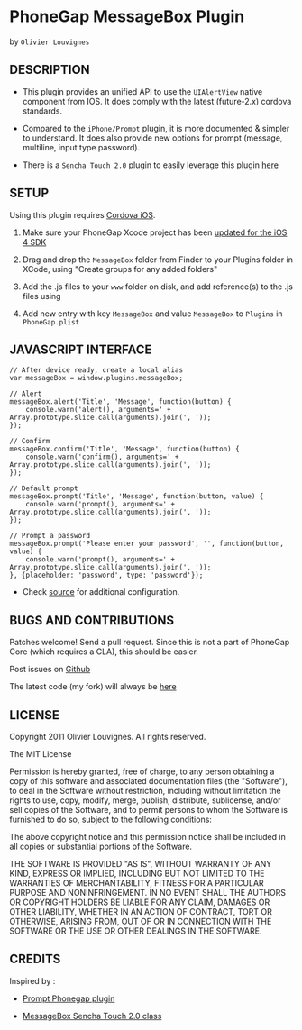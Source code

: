 # PhoneGap MessageBox Plugin #
by `Olivier Louvignes`

## DESCRIPTION ##

* This plugin provides an unified API to use the `UIAlertView` native component from IOS. It does comply with the latest (future-2.x) cordova standards.

* Compared to the `iPhone/Prompt` plugin, it is more documented & simpler to understand. It does also provide new options for prompt (message, multiline, input type password).

* There is a `Sencha Touch 2.0` plugin to easily leverage this plugin [here](https://github.com/mgcrea/sencha-touch-plugins/blob/master/CordovaMessageBox.js)

## SETUP ##

Using this plugin requires [Cordova iOS](https://github.com/apache/incubator-cordova-ios).

1. Make sure your PhoneGap Xcode project has been [updated for the iOS 4 SDK](http://wiki.phonegap.com/Upgrade-your-PhoneGap-Xcode-Template-for-iOS-4)
2. Drag and drop the `MessageBox` folder from Finder to your Plugins folder in XCode, using "Create groups for any added folders"
3. Add the .js files to your `www` folder on disk, and add reference(s) to the .js files using <script> tags in your html file(s)

    <script type="text/javascript" src="/js/plugins/MessageBox.js"></script>

4. Add new entry with key `MessageBox` and value `MessageBox` to `Plugins` in `PhoneGap.plist`

## JAVASCRIPT INTERFACE ##

    // After device ready, create a local alias
    var messageBox = window.plugins.messageBox;

    // Alert
    messageBox.alert('Title', 'Message', function(button) {
        console.warn('alert(), arguments=' + Array.prototype.slice.call(arguments).join(', '));
    });

    // Confirm
    messageBox.confirm('Title', 'Message', function(button) {
        console.warn('confirm(), arguments=' + Array.prototype.slice.call(arguments).join(', '));
    });

    // Default prompt
    messageBox.prompt('Title', 'Message', function(button, value) {
        console.warn('prompt(), arguments=' + Array.prototype.slice.call(arguments).join(', '));
    });

    // Prompt a password
    messageBox.prompt('Please enter your password', '', function(button, value) {
        console.warn('prompt(), arguments=' + Array.prototype.slice.call(arguments).join(', '));
    }, {placeholder: 'password', type: 'password'});

* Check [source](http://github.com/mgcrea/phonegap-plugins/tree/master/iOS/MessageBox/MessageBox.js) for additional configuration.

## BUGS AND CONTRIBUTIONS ##

Patches welcome! Send a pull request. Since this is not a part of PhoneGap Core (which requires a CLA), this should be easier.

Post issues on [Github](https://github.com/apache/incubator-cordova-ios/issues)

The latest code (my fork) will always be [here](http://github.com/mgcrea/phonegap-plugins/tree/master/iOS/MessageBox)

## LICENSE ##

Copyright 2011 Olivier Louvignes. All rights reserved.

The MIT License

Permission is hereby granted, free of charge, to any person obtaining a copy of this software and associated documentation files (the "Software"), to deal in the Software without restriction, including without limitation the rights to use, copy, modify, merge, publish, distribute, sublicense, and/or sell copies of the Software, and to permit persons to whom the Software is furnished to do so, subject to the following conditions:

The above copyright notice and this permission notice shall be included in all copies or substantial portions of the Software.

THE SOFTWARE IS PROVIDED "AS IS", WITHOUT WARRANTY OF ANY KIND, EXPRESS OR IMPLIED, INCLUDING BUT NOT LIMITED TO THE WARRANTIES OF MERCHANTABILITY, FITNESS FOR A PARTICULAR PURPOSE AND NONINFRINGEMENT. IN NO EVENT SHALL THE AUTHORS OR COPYRIGHT HOLDERS BE LIABLE FOR ANY CLAIM, DAMAGES OR OTHER LIABILITY, WHETHER IN AN ACTION OF CONTRACT, TORT OR OTHERWISE, ARISING FROM, OUT OF OR IN CONNECTION WITH THE SOFTWARE OR THE USE OR OTHER DEALINGS IN THE SOFTWARE.

## CREDITS ##

Inspired by :

* [Prompt Phonegap plugin](https://github.com/phonegap/phonegap-plugins/tree/master/iPhone/Prompt)

* [MessageBox Sencha Touch 2.0 class](http://docs.sencha.com/touch/2-0/#!/api/Ext.MessageBox)
